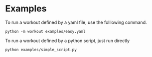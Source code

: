 # Examples

To run a workout defined by a yaml file, use the folllowing command.

    python -m workout examples/easy.yaml

To run a workout defined by a python script, just run directly

    python examples/simple_script.py
